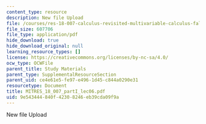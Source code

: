 ```yaml
---
content_type: resource
description: New file Upload
file: /courses/res-18-007-calculus-revisited-multivariable-calculus-fall-2011/9e543444840f42308246eb39cda09f9a_MITRES_18_007_partI_lec06.pdf
file_size: 607706
file_type: application/pdf
hide_download: true
hide_download_original: null
learning_resource_types: []
license: https://creativecommons.org/licenses/by-nc-sa/4.0/
ocw_type: OCWFile
parent_title: Study Materials
parent_type: SupplementalResourceSection
parent_uid: ce4e61e5-fe97-e496-1d45-c844a0290e31
resourcetype: Document
title: MITRES_18_007_partI_lec06.pdf
uid: 9e543444-840f-4230-8246-eb39cda09f9a
---
```

New file Upload